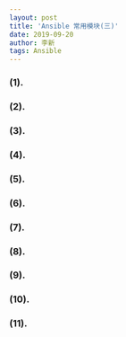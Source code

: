 ```yaml
---
layout: post
title: 'Ansible 常用模块(三)'
date: 2019-09-20
author: 李新
tags: Ansible
---
```


### (1). 

### (2). 

### (3). 

### (4). 

### (5). 

### (6). 

### (7). 

### (8). 
 
### (9). 

### (10). 
 
### (11). 
